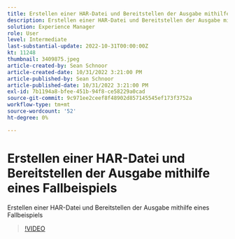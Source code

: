 ```yaml
---
title: Erstellen einer HAR-Datei und Bereitstellen der Ausgabe mithilfe eines Fallbeispiels
description: Erstellen einer HAR-Datei und Bereitstellen der Ausgabe mithilfe eines Fallbeispiels
solution: Experience Manager
role: User
level: Intermediate
last-substantial-update: 2022-10-31T00:00:00Z
kt: 11248
thumbnail: 3409875.jpeg
article-created-by: Sean Schnoor
article-created-date: 10/31/2022 3:21:00 PM
article-published-by: Sean Schnoor
article-published-date: 10/31/2022 3:21:00 PM
exl-id: 7b1194a8-bfee-451b-94f8-ce58229a0cad
source-git-commit: 9c971ee2ceef8f48902d857145545ef173f3752a
workflow-type: tm+mt
source-wordcount: '52'
ht-degree: 0%

---
```


# Erstellen einer HAR-Datei und Bereitstellen der Ausgabe mithilfe eines Fallbeispiels

Erstellen einer HAR-Datei und Bereitstellen der Ausgabe mithilfe eines Fallbeispiels

>[!VIDEO](https://video.tv.adobe.com/v/3409875/?quality=12&learn=on)
